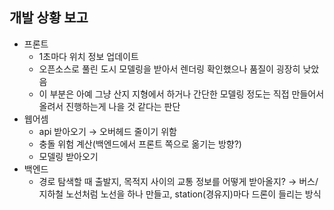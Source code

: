 ## 개발 상황 보고

- 프론트
  - 1초마다 위치 정보 업데이트
  - 오픈소스로 풀린 도시 모델링을 받아서 렌더링 확인했으나 품질이 굉장히 낮았음
  - 이 부분은 아예 그냥 산지 지형에서 하거나 간단한 모델링 정도는 직접 만들어서 올려서 진행하는게 나을 것 같다는 판단
- 웹어셈
  - api 받아오기 → 오버헤드 줄이기 위함
  - 충돌 위험 계산(백엔드에서 프론트 쪽으로 옮기는 방향?)
  - 모델링 받아오기
- 백엔드
  - 경로 탐색할 때 출발지, 목적지 사이의 교통 정보를 어떻게 받아올지?
    → 버스/지하철 노선처럼 노선을 하나 만들고, station(경유지)마다 드론이 들리는 방식
